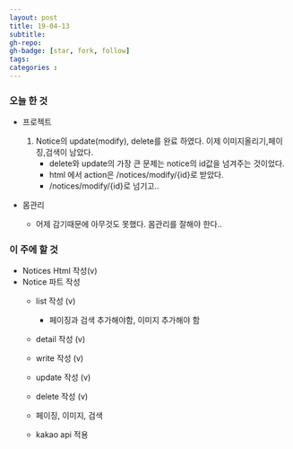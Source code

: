 ```yaml
---
layout: post
title: 19-04-13
subtitle: 
gh-repo: 
gh-badge: [star, fork, follow]
tags:  
categories :  
---
```


### 오늘 한 것 

* 프로젝트
    1. Notice의 update(modify), delete를 완료 하였다. 이제 이미지올리기,페이징,검색이 남았다.
        - delete와 update의 가장 큰 문제는 notice의 id값을 넘겨주는 것이었다.
        - html 에서 action은 /notices/modify/{id}로 받았다.
        - /notices/modify/{id}로 넘기고..
    

* 몸관리
    - 어제 감기때문에 아무것도 못했다. 몸관리를 잘해야 한다..

### 이 주에 할 것

 - Notices Html 작성(v)
 - Notice 파트 작성
    - list 작성 (v)
        - 페이징과 검색 추가해야함, 이미지 추가해야 함
    - detail 작성 (v)
    - write 작성 (v)
    - update 작성 (v)
    - delete 작성 (v)

    - 페이징, 이미지, 검색
    - kakao api 적용